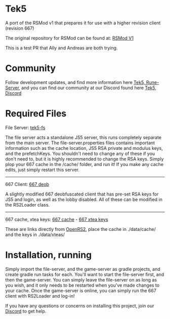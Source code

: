 # Tek5
A port of the RSMod v1 that prepares it for use with a higher revision client (revision 667)

The original repository for RSMod can be found at: [RSMod V1](https://github.com/Tomm0017/rsmod)

This is a test PR that Ally and Andreas are both trying.

# Community

Follow development updates, and find more information here [Tek5, Rune-Server](https://www.rune-server.ee/runescape-development/rs-503-client-and-server/projects/703764-tek5-open-source-high-revision-conversion-rsmod-v1.html), and you can find our community at our Discord found here [Tek5, Discord](https://discord.gg/fPbNdGdTRh)


# Required Files

File Server: [tek5-fs](https://github.com/alycii/tek5-fs)

The file server acts a standalone JS5 server, this runs completely separate from the main server. The file-server.properties files contains important information such as the cache location, JS5 RSA private and modulus keys, and the prefetchKeys. You shouldn't need to change any of these if you don't need to, but it is highly recommended to change the RSA keys. Simply plop your 667 cache in the /cache/ folder, and run it! If you make any cache edits, just simply restart this server.

---

667 Client: [667 deob](https://mega.nz/file/4hNzzaRa#kYw12OJY5RtszIn9IVkRMixVHI2pTLvMruqpgG9WUI0)

A slightly modified 667 deobfuscated client that has pre-set RSA keys for JS5 and login, as well as the lobby disabled. All of these can be modified in the RS2Loader class.

---

667 cache, xtea keys: [667 cache](https://archive.openrs2.org/caches/runescape/278/disk.zip) - [667 xtea keys](https://archive.openrs2.org/caches/runescape/278/keys.json)

These are links directly from [OpenRS2](https://archive.openrs2.org/), place the cache in ./data/cache/ and the keys in ./data/xteas/

# Installation, running

Simply import the file-server, and the game-server as gradle projects, and create gradle run tasks for each. You'll want to start the file-server first, and then the game-server. You can simply leave the file-server on as long as you wish, and it only needs to be restarted when you've made changes to your cache. Once the game-server is online, you can simply run the 667 client with RS2Loader and log-in!

If you have any questions or concerns on installing this project, join our [Discord](https://discord.gg/fPbNdGdTRh) to get help.
